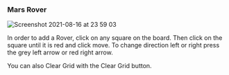 ### Mars Rover


![Screenshot 2021-08-16 at 23 59 03](https://user-images.githubusercontent.com/27693622/129639466-5ca0e501-167b-408a-bb85-c13ec07b0ba6.png)

In order to add a Rover, click on any square on the board. Then click on the square until it is red and click move. To change direction left or right press the grey left arrow or red right arrow.

You can also Clear Grid with the Clear Grid button.
